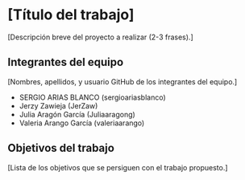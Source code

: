 # [Título del trabajo]

[Descripción breve del proyecto a realizar (2-3 frases).]

## Integrantes del equipo

[Nombres, apellidos, y usuario GitHub de los integrantes del equipo.]
- SERGIO ARIAS BLANCO (sergioariasblanco)
- Jerzy Zawieja (JerZaw)
- Julia Aragón García (Juliaaragong)
- Valeria Arango García (valeriaarango)

## Objetivos del trabajo

[Lista de los objetivos que se persiguen con el trabajo propuesto.]
